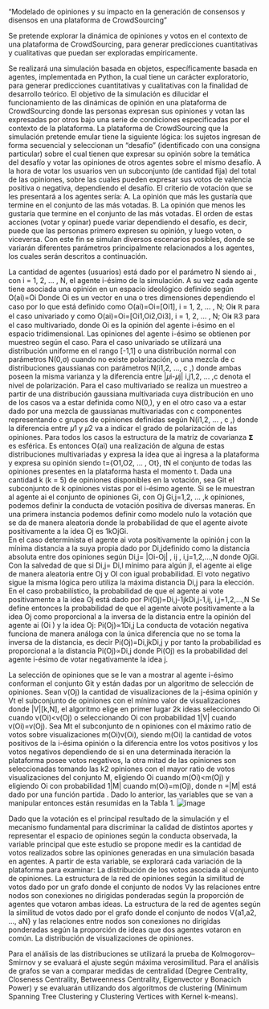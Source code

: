 “Modelado de opiniones y su impacto en la generación de consensos y disensos en una plataforma de CrowdSourcing”

  Se pretende explorar la dinámica de opiniones y votos en el contexto de una plataforma de CrowdSourcing, para generar predicciones cuantitativas y cualitativas que puedan ser exploradas empíricamente. 

  Se realizará una simulación basada en objetos, específicamente basada en agentes, implementada en Python, la cual tiene un carácter exploratorio, para generar predicciones cuantitativas y cualitativas con la finalidad de desarrollo teórico.
  El objetivo de la simulación es dilucidar el funcionamiento de las dinámicas de opinión en una plataforma de CrowdSourcing donde las personas expresan sus opiniones y votan las expresadas por otros bajo una serie de condiciones especificadas por el contexto de la plataforma. 
  La  plataforma de CrowdSourcing que la simulación pretende emular tiene la siguiente lógica: los sujetos ingresan de forma secuencial y seleccionan un “desafío” (identificado con una consigna particular) sobre el cual tienen que expresar su opinión sobre la temática del desafío y votar las opiniones de otros agentes sobre el mismo desafío. A la hora de votar los usuarios ven un subconjunto (de cantidad fija) del total de las opiniones, sobre las cuales pueden expresar sus votos de valencia positiva o negativa, dependiendo el desafío. El criterio de votación que se les presentará a los agentes sería:
    A. La opinión que más les gustaría que termine en el conjunto de las más votadas. 
    B. La opinión que menos les gustaría que termine en el conjunto de las más votadas. 
  El orden de estas acciones (votar y opinar) puede variar dependiendo el desafío, es decir, puede que las personas primero expresen su opinión, y luego voten, o viceversa. 
  Con este fin se simulan diversos escenarios posibles, donde se variarán diferentes parámetros principalmente relacionados a los agentes, los cuales serán descritos a continuación.
	
  La cantidad de agentes (usuarios) está dado por el parámetro N siendo ai , con i = 1, 2, ... , N, el agente i-ésimo de la simulación. A su vez cada agente tiene asociada una opinión en un espacio ideológico definido según O(ai)=Oi
  Donde Oi es un vector en una o tres dimensiones dependiendo el caso por lo que está definido como O(ai)=Oi=[Oi1], i = 1, 2, ... , N; Oi𝛜 ℝ para el caso univariado y como O(ai)=Oi=[Oi1,Oi2,Oi3], i = 1, 2, ... , N; Oi𝛜 ℝ3 para el caso multivariado, donde Oi es la opinión del agente i-ésimo en el espacio tridimensional. 
  Las opiniones del agente i-ésimo se obtienen por muestreo según el caso. Para el caso univariado se utilizará una distribución uniforme en el rango [-1,1] o una distribución normal con parámetros N(0,σ) cuando no existe polarización, o una mezcla de c distribuciones gaussianas con parámetros N(i1,2, ..., c ,) donde ambas poseen la misma varianza y la diferencia entre |𝜇i-𝜇j| i,j1,2, ... ,c denota el nivel de polarización. Para el caso multivariado se realiza un muestreo a partir de una distribución gaussiana multivariada cuya distribución en uno de los casos va a estar definida como N(0,), y en el otro caso va a estar dado por una mezcla de gaussianas multivariadas con c componentes representando c grupos de opiniones definidas según N(i1,2, ... , c ,) donde la diferencia entre 𝜇1 y 𝜇2 va a indicar el grado de polarización de las opiniones. Para todos los casos la estructura de la matriz de covarianza 𝝨 es esférica. 
  Es entonces O(ai) una realización de alguna de estas distribuciones multivariadas y expresa la idea que ai ingresa a la plataforma y expresa su opinión siendo t={O1,O2, ... , Ot}, tN el conjunto de todas las opiniones presentes en la plataforma hasta el momento t. 
  Dada una cantidad k (k = 5) de opiniones disponibles en la votación, sea Git el subconjunto de k opiniones vistas por el i-ésimo agente. Si se le muestran al  agente ai el conjunto de opiniones Gi, con Oj  Gi,j=1,2, ... ,k opiniones, podemos definir la conducta de votación positiva de diversas maneras.
  En una primera instancia podemos definir como modelo nulo la votación que se da de manera aleatoria donde la probabilidad de que el agente aivote positivamente a la idea Oj es 1kOjGi.  
  En el caso determinista el agente ai vota positivamente la opinión j con la mínima distancia a la suya propia dado por Di,jdefinido como la distancia absoluta entre dos opiniones según Di,j= |Oi-Oj| , ij , i,j=1,2,...,N donde OjGi.
  Con la salvedad de que si  Di,j= Di,l mínimo para algún jl, el agente ai elige de manera aleatoria entre Oj y Ol con igual probabilidad. 
  El voto negativo sigue la misma lógica pero utiliza la máxima distancia Di,j para la elección.
  En el caso probabilístico, la probabilidad de que el agente ai vote positivamente a la idea Oj está dado por Pi(Oj)=Di,j-1jkDi,j-1,ij, i,j=1,2,...,N 
  Se define entonces la probabilidad de que el agente aivote positivamente a la idea Oj como proporcional a la inversa de la distancia entre la opinión del agente ai (Oi ) y la idea  Oj: Pi(Oj)∝1Di,j
  La conducta de votación negativa funciona de manera análoga con la única diferencia que no se toma la inversa de la distancia, es decir Pi(Oj)=Di,jkDi,j y por tanto la probabilidad es proporcional a la distancia Pi(Oj)∝Di,j donde Pi(Oj) es la probabilidad del agente i-ésimo de votar negativamente la idea j. 
 
  La selección de opiniones que se le van a mostrar al agente i-ésimo conforman el conjunto Git  y están dadas por un algoritmo de selección de opiniones. Sean v(Oj) la cantidad de visualizaciones de la j-ésima opinión y Vt el subconjunto de opiniones con el mínimo valor de visualizaciones donde |V|[k,N], el algoritmo elige en primer lugar 2k ideas seleccionando Oi cuando v(Oi)<v(Oj) o seleccionando Oi con probabilidad 1|V| cuando v(Oi)=v(Oj). Sea Mt el subconjunto de n opiniones con el máximo ratio de votos sobre visualizaciones  m(Oi)v(Oi), siendo m(Oi) la cantidad de votos positivos de la i-ésima opinión o la diferencia entre los votos positivos y los votos negativos dependiendo de si en una determinada iteración la plataforma posee votos negativos, la otra mitad de las opiniones son seleccionadas tomando las k2 opiniones con el mayor ratio de votos visualizaciones del conjunto M, eligiendo Oi cuando m(Oi)<m(Oj) y eligiendo Oi con probabilidad 1|M| cuando m(Oi)=m(Oj), donde n =|M| está dado por una función partida  .
Dado lo anterior, las variables que se van a manipular entonces están resumidas en la Tabla 1. 
![image](https://user-images.githubusercontent.com/92797786/174832548-dc348185-3223-46a7-ab13-344f98d17fac.png)

  Dado que la votación es el principal resultado de la simulación y el mecanismo fundamental para discriminar la calidad de distintos aportes y representar el espacio de opiniones según la conducta observada, la variable principal que este estudio se propone medir es la cantidad de votos realizados sobre las opiniones generadas en una simulación basada en agentes. A partir de esta variable, se explorará cada variación de la plataforma para examinar:
          La distribución de los votos asociada al conjunto de opiniones.
          La estructura de la red de opiniones según la similitud de votos dado por un grafo donde el conjunto de nodos Vy las relaciones entre nodos son                 conexiones no dirigidas ponderadas según la proporción de agentes que votaron ambas ideas. 
          La estructura de la red de agentes según la similitud de votos dado por el grafo donde el conjunto de nodos V{a1,a2, ..., aN} y las relaciones entre           nodos son conexiones no dirigidas ponderadas según la proporción de ideas que dos agentes votaron en común.
          La distribución de visualizaciones de opiniones.
  
  Para el análisis de las distribuciones se utilizará la prueba de Kolmogorov–Smirnov y se evaluará el ajuste según máxima verosimilitud. Para el análisis de grafos se van a comparar medidas de centralidad (Degree Centrality, Closeness Centrality, Betweenness Centrality, Eigenvector y Bonacich Power) y se evaluarán utilizando dos algoritmos de clustering (Minimum Spanning Tree Clustering y Clustering Vertices with Kernel k-means). 

